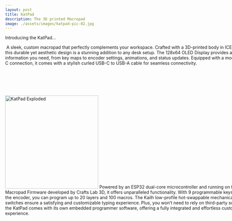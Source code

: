 ```yaml
---
layout: post
title: KatPad
description: The 3D printed Macropad
image: ./assets/images/katpad-pic-02.jpg
---
```


<!-- <img src="{% link assets/images/katpad-pic-03.jpg %}" alt="" style="width: 600px"/> -->

Introducing the KatPad...

<div style="width: 800px">
<p><span class="image left"><img src="{% link assets/images/katpad-pic-03.jpg %}" alt="" /></span>
A sleek, custom macropad that perfectly complements your workspace. 
Crafted with a 3D-printed body in ICED PETG, this durable yet aesthetic design is a stunning addition to any desk setup.
The 128x64 OLED Display provides all the information you need, from key maps to encoder settings, animations, and status updates. 
Equipped with a modern USB-C connection, it comes with a stylish curled USB-C to USB-A cable for seamless connectivity. 
</p>
<br><br><br><br>
<p><span class="image right"><img src="{% link assets/images/katpad-exploded-06.png %}" alt="KatPad Exploded"  style="width: 300px"/></span>
 Powered by an ESP32 dual-core microcontroller and running on the SUGOI Macropad Firmware developed by Crafts Lab 3D, it offers unparalleled functionality. 
 With 9 programmable keys plus 2 on the encoder, you can program up to 20 layers and 100 macros. 
 The Kailh low-profile hot-swappable mechanical switches ensure a satisfying and customizable typing experience. Plus, you won’t need to rely on third-party software—the KatPad comes with its own embedded programmer software, offering a fully integrated and effortless customization experience.
</p>
</div>
<br><br><br><br>